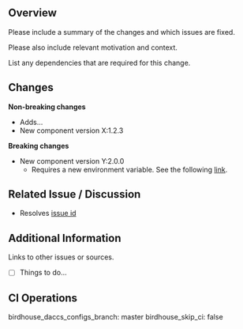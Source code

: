 ## Overview

Please include a summary of the changes and which issues are fixed. 

Please also include relevant motivation and context. 

List any dependencies that are required for this change.

## Changes

**Non-breaking changes**
- Adds...
- New component version X:1.2.3

**Breaking changes**
- New component version Y:2.0.0
	- Requires a new environment variable. See the following [link](url).

## Related Issue / Discussion

- Resolves [issue id](url)

## Additional Information

Links to other issues or sources.

- [ ] Things to do...

## CI Operations

<!--
  The test suite can be run using a different DACCS config with ``birdhouse_daccs_configs_branch: branch_name`` in the PR description.
  To globally skip the test suite regardless of the commit message use ``birdhouse_skip_ci`` set to ``true`` in the PR description.

  Using ``[<cmd>]`` (with the brackets) where ``<cmd> = skip ci`` in the commit message will override ``birdhouse_skip_ci`` from the PR description.
  Such commit command can be used to override the PR description behavior for a specific commit update.
  However, a commit message cannot 'force run' a PR which the description turns off the CI.
  To run the CI, the PR should instead be updated with a ``true`` value, and a running message can be posted in following PR comments to trigger tests once again.
-->

birdhouse_daccs_configs_branch: master
birdhouse_skip_ci: false
